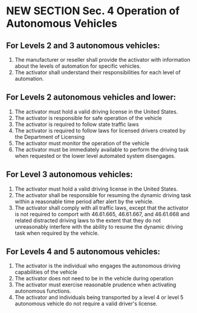 # NEW SECTION Sec. 4 Operation of Autonomous Vehicles

## For Levels 2 and 3 autonomous vehicles:
1. The manufacturer or reseller shall provide the activator with information about the levels of automation for specific vehicles.
2. The activator shall understand their responsibilities for each level of automation.

## For Levels 2 autonomous vehicles and lower:
1. The activator must hold a valid driving license in the United States.
2. The activator is responsible for safe operation of the vehicle
3. The activator is required to follow state traffic laws
4. The activator is required to follow laws for licensed drivers created by the Department of Licensing
5. The activator must monitor the operation of the vehicle
6. The activator must be immediately available to perform the driving task when requested or the lower level automated system disengages.

## For Level 3 autonomous vehicles:
1. The activator must hold a valid driving license in the United States.
2. The activator shall be responsible for resuming the dynamic driving task within a reasonable time period after alert by the vehicle. 
3. The activator shall comply with all traffic laws, except that the activator is not required to comport with 46.61.665, 46.61.667, and 46.61.668 and related distracted driving laws to the extent that they do not unreasonably interfere with the ability to resume the dynamic driving task when required by the vehicle. 

## For Levels 4 and 5 autonomous vehicles:
1. The activator is the individual who engages the autonomous driving capabilities of the vehicle
2. The activator does not need to be in the vehicle during operation
3. The activator must exercise reasonable prudence when activating autonomous functions. 
4. The activator and individuals being transported by a level 4 or level 5 autonomous vehicle do not require a valid driver's license.

 

